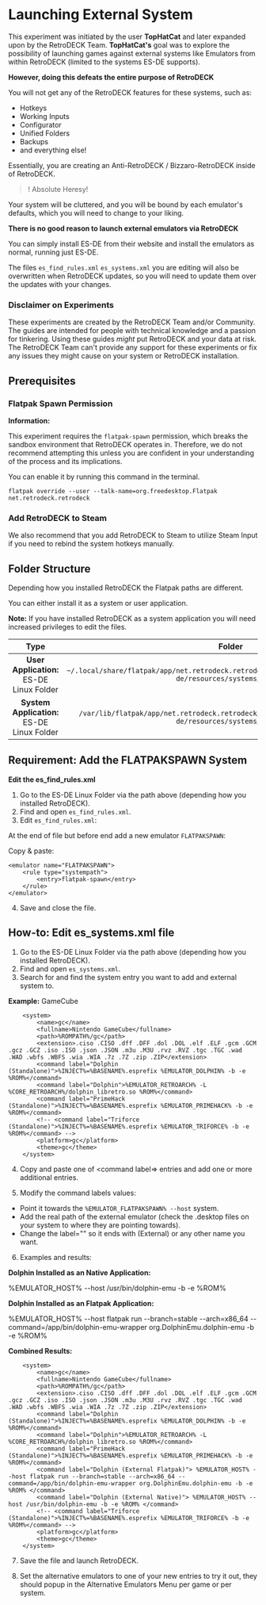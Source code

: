 # Launching External System 

This experiment was initiated by the user **TopHatCat** and later expanded upon by the RetroDECK Team. **TopHatCat's** goal was to explore the possibility of launching games against external systems like Emulators from within RetroDECK (limited to the systems ES-DE supports). 

**However, doing this defeats the entire purpose of RetroDECK** 

You will not get any of the RetroDECK features for these systems, such as: 

- Hotkeys
- Working Inputs 
- Configurator
- Unified Folders
- Backups
- and everything else!

Essentially, you are creating an Anti-RetroDECK / Bizzaro-RetroDECK inside of RetroDECK. 

>! Absolute Heresy! 

Your system will be cluttered, and you will be bound by each emulator's defaults, which you will need to change to your liking.

**There is no good reason to launch external emulators via RetroDECK**

You can simply install ES-DE from their website and install the emulators as normal, running just ES-DE. 

The files `es_find_rules.xml` `es_systems.xml` you are editing will also be overwritten when RetroDECK updates, so you will need to update them over the updates with your changes.


### Disclaimer on Experiments 

These experiments are created by the RetroDECK Team and/or Community. The guides are intended for people with technical knowledge and a passion for tinkering. Using these guides *might* put RetroDECK and your data at risk. The RetroDECK Team can't provide any support for these experiments or fix any issues they might cause on your system or RetroDECK installation.


## Prerequisites

### Flatpak Spawn Permission

**Information:**

This experiment requires the `flatpak-spawn` permission, which breaks the sandbox environment that RetroDECK operates in. Therefore, we do not recommend attempting this unless you are confident in your understanding of the process and its implications.

You can enable it by running this command in the terminal.

```
flatpak override --user --talk-name=org.freedesktop.Flatpak net.retrodeck.retrodeck
```

### Add RetroDECK to Steam

We also recommend that you add RetroDECK to Steam to utilize Steam Input if you need to rebind the system hotkeys manually.

## Folder Structure

Depending how you installed RetroDECK the Flatpak paths are different.

You can either install it as a system or user application.

**Note:** If you have installed RetroDECK as a system application you will need increased privileges to edit the files.


| Type    | Folder                 |          Comment     | 
|  :---:  | :---:                  |             :---:     |
| **User Application:** ES-DE Linux Folder |`~/.local/share/flatpak/app/net.retrodeck.retrodeck/current/active/files/share/es-de/resources/systems/linux/` | `es_find_rules.xml` `es_systems.xml` |  
| **System Application:** ES-DE Linux Folder  |`/var/lib/flatpak/app/net.retrodeck.retrodeck/current/active/files/share/es-de/resources/systems/linux/` | `es_find_rules.xml` `es_systems.xml` |  

## Requirement: Add the FLATPAKSPAWN System

**Edit the es_find_rules.xml**

1. Go to the ES-DE Linux Folder via the path above (depending how you installed RetroDECK). 
2. Find and open `es_find_rules.xml`.
3. Edit `es_find_rules.xml`:

At the end of file but before </ruleList> end add a new emulator `FLATPAKSPAWN`:

Copy & paste:

```
<emulator name="FLATPAKSPAWN">
    <rule type="systempath">
        <entry>flatpak-spawn</entry>
    </rule>
</emulator>
```

4. Save and close the file.

## How-to: Edit es_systems.xml file

1. Go to the ES-DE Linux Folder via the path above (depending how you installed RetroDECK). 
2. Find and open `es_systems.xml`.
3. Search for and find the system entry you want to add and external system to. 


**Example:** GameCube

```
    <system>
        <name>gc</name>
        <fullname>Nintendo GameCube</fullname>
        <path>%ROMPATH%/gc</path>
        <extension>.ciso .CISO .dff .DFF .dol .DOL .elf .ELF .gcm .GCM .gcz .GCZ .iso .ISO .json .JSON .m3u .M3U .rvz .RVZ .tgc .TGC .wad .WAD .wbfs .WBFS .wia .WIA .7z .7Z .zip .ZIP</extension>
        <command label="Dolphin (Standalone)">%INJECT%=%BASENAME%.esprefix %EMULATOR_DOLPHIN% -b -e %ROM%</command>
        <command label="Dolphin">%EMULATOR_RETROARCH% -L %CORE_RETROARCH%/dolphin_libretro.so %ROM%</command>
        <command label="PrimeHack (Standalone)">%INJECT%=%BASENAME%.esprefix %EMULATOR_PRIMEHACK% -b -e %ROM%</command>
        <!-- <command label="Triforce (Standalone)">%INJECT%=%BASENAME%.esprefix %EMULATOR_TRIFORCE% -b -e %ROM%</command> -->
        <platform>gc</platform>
        <theme>gc</theme>
    </system>
```

4. Copy and paste one of <command label=> entries and add one or more additional entries.

5. Modify the command labels values:

- Point it towards the `%EMULATOR_FLATPAKSPAWN% --host` system.
- Add the real path of the external emulator (check the .desktop files on your system to where they are pointing towards).
- Change the label="" so it ends with (External) or any other name you want.

6. Examples and results:

**Dolphin Installed as an Native Application:**

<command label="Dolphin (External Native)"> %EMULATOR_HOST% --host /usr/bin/dolphin-emu -b -e %ROM% </command>

**Dolphin Installed as an Flatpak Application:**

<command label="Dolphin (External Flatpak)"> %EMULATOR_HOST% --host flatpak run --branch=stable --arch=x86_64 --command=/app/bin/dolphin-emu-wrapper org.DolphinEmu.dolphin-emu -b -e %ROM% </command>

**Combined Results:** 

```
    <system>
        <name>gc</name>
        <fullname>Nintendo GameCube</fullname>
        <path>%ROMPATH%/gc</path>
        <extension>.ciso .CISO .dff .DFF .dol .DOL .elf .ELF .gcm .GCM .gcz .GCZ .iso .ISO .json .JSON .m3u .M3U .rvz .RVZ .tgc .TGC .wad .WAD .wbfs .WBFS .wia .WIA .7z .7Z .zip .ZIP</extension>
        <command label="Dolphin (Standalone)">%INJECT%=%BASENAME%.esprefix %EMULATOR_DOLPHIN% -b -e %ROM%</command>
        <command label="Dolphin">%EMULATOR_RETROARCH% -L %CORE_RETROARCH%/dolphin_libretro.so %ROM%</command>
        <command label="PrimeHack (Standalone)">%INJECT%=%BASENAME%.esprefix %EMULATOR_PRIMEHACK% -b -e %ROM%</command>
        <command label="Dolphin (External Flatpak)"> %EMULATOR_HOST% --host flatpak run --branch=stable --arch=x86_64 --command=/app/bin/dolphin-emu-wrapper org.DolphinEmu.dolphin-emu -b -e %ROM% </command>
        <command label="Dolphin (External Native)"> %EMULATOR_HOST% --host /usr/bin/dolphin-emu -b -e %ROM% </command>
        <!-- <command label="Triforce (Standalone)">%INJECT%=%BASENAME%.esprefix %EMULATOR_TRIFORCE% -b -e %ROM%</command> -->
        <platform>gc</platform>
        <theme>gc</theme>
    </system>
```

7. Save the file and launch RetroDECK.
 
8. Set the alternative emulators to one of your new entries to try it out, they should popup in the Alternative Emulators Menu per game or per system.

